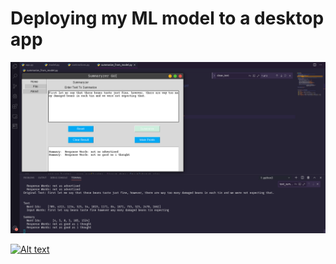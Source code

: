 # Deploying my ML model to a desktop app

![alt text](gui_deploy_result.png)


[![Alt text](https://img.youtube.com/vi/VID/0.jpg)](https://youtu.be/xUn74opRswc)
